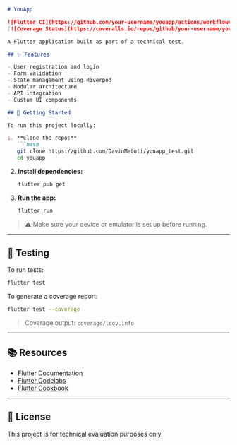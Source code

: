 ````md
# YouApp

![Flutter CI](https://github.com/your-username/youapp/actions/workflows/flutter.yml/badge.svg)
[![Coverage Status](https://coveralls.io/repos/github/your-username/youapp/badge.svg?branch=main)](https://coveralls.io/github/your-username/youapp?branch=main)

A Flutter application built as part of a technical test.

## ✨ Features

- User registration and login  
- Form validation  
- State management using Riverpod  
- Modular architecture  
- API integration  
- Custom UI components

## 🚀 Getting Started

To run this project locally:

1. **Clone the repo:**
   ```bash
   git clone https://github.com/DavinMetoti/youapp_test.git
   cd youapp
````

2. **Install dependencies:**

   ```bash
   flutter pub get
   ```

3. **Run the app:**

   ```bash
   flutter run
   ```

> ⚠️ Make sure your device or emulator is set up before running.

---

## 🧪 Testing

To run tests:

```bash
flutter test
```

To generate a coverage report:

```bash
flutter test --coverage
```

> Coverage output: `coverage/lcov.info`

---

## 📚 Resources

* [Flutter Documentation](https://docs.flutter.dev/)
* [Flutter Codelabs](https://docs.flutter.dev/get-started/codelab)
* [Flutter Cookbook](https://docs.flutter.dev/cookbook)

---

## 📜 License

This project is for technical evaluation purposes only.

```
